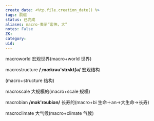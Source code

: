 ```yaml
---
create_date: <%tp.file.creation_date() %>
tags: 前缀
status: 已完成 
aliases: macro-表示“宏伟，大”
notes: False
ZK: 
category: 
uid: 
---
```


macroworld 宏观世界(macro+world 世界)

macrostructure **/͵mækrəu'strʌkt∫ə/** 宏观结构

(macro+structure 结构)

macroscale 大规模的(macro+scale 规模)

macrobian **/mək'rəubiən/** 长寿的(macro+bi 生命＋an→大生命→长寿)

macroclimate 大气候(macro+climate 气候)